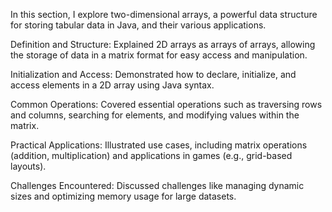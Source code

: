 In this section, I explore two-dimensional arrays, a powerful data structure for storing tabular data in Java, and their various applications.

Definition and Structure: Explained 2D arrays as arrays of arrays, allowing the storage of data in a matrix format for easy access and manipulation.

Initialization and Access: Demonstrated how to declare, initialize, and access elements in a 2D array using Java syntax.

Common Operations: Covered essential operations such as traversing rows and columns, searching for elements, and modifying values within the matrix.

Practical Applications: Illustrated use cases, including matrix operations (addition, multiplication) and applications in games (e.g., grid-based layouts).

Challenges Encountered: Discussed challenges like managing dynamic sizes and optimizing memory usage for large datasets.
